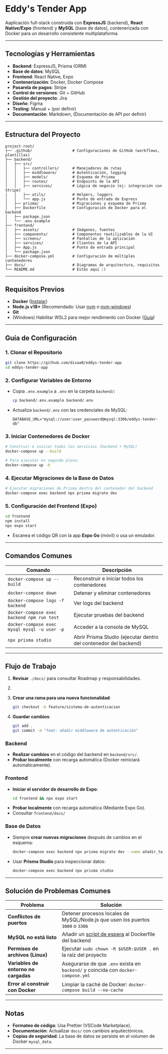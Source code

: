 # Eddy's Tender App

Aaplicación full-stack construida con **ExpressJS** (backend), **React Native/Expo** (frontend) y **MySQL** (base de datos), contenerizada con Docker para un desarrollo consistente multiplataforma.

---

## Tecnologías y Herramientas

- **Backend**: ExpressJS, Prisma (ORM)
- **Base de datos**: MySQL
- **Frontend**: React Native, Expo
- **Contenerización**: Docker, Docker Compose
- **Pasarela de pagos**: Stripe
- **Control de versiones**: Git + GitHub
- **Gestión del proyecto**: Jira
- **Diseño**: Figma
- **Testing**: Manual + (por definir)
- **Documentación**: Markdown, (Documentación de API por definir)

---

## Estructura del Proyecto

```
project-root/
├── .github/                  # Configuraciones de GitHub (workflows, plantillas)
├── backend/
│   ├── src/
│   │   ├── controllers/      # Manejadores de rutas
│   │   ├── middleware/       # Autenticación, logging
│   │   ├── models/           # Esquema de Prisma
│   │   ├── routes/           # Endpoints de la API
│   │   ├── services/         # Lógica de negocio (ej: integración con Stripe)
│   │   ├── utils/            # Helpers, loggers
│   │   └── app.js            # Punto de entrada de Express
│   ├── prisma/               # Migraciones y esquema de Prisma
│   ├── Dockerfile            # Configuración de Docker para el backend
│   ├── package.json
│   └── .env.example
├── frontend/
│   ├── assets/               # Imágenes, fuentes
│   ├── components/           # Componentes reutilizables de la UI
│   ├── screens/              # Pantallas de la aplicación
│   ├── services/             # Clientes de la API
│   ├── App.js                # Punto de entrada principal
│   └── package.json
├── docker-compose.yml        # Configuración de múltiples contenedores
├── docs/                     # Diagramas de arquitectura, requisitos
└── README.md                 # Estás aquí :)
```

---

## Requisitos Previos

- **Docker** ([Instalar](https://docs.docker.com/desktop))
- **Node.js v18+** (Recomendado: Usar [nvm](https://github.com/nvm-sh/nvm) o [nvm-windows](https://github.com/coreybutler/nvm-windows))
- **Git**
- (Windows) Habilitar WSL2 para mejor rendimiento con Docker ([Guía](https://learn.microsoft.com/es-es/windows/wsl/install))

---

## Guía de Configuración

### 1. Clonar el Repositorio

```bash
git clone https://github.com/disaa0/eddys-tender-app
cd eddys-tender-app
```

### 2. Configurar Variables de Entorno

- Copia `.env.example` a `.env` en la carpeta `backend/`:
  ```bash
  cp backend/.env.example backend/.env
  ```
- Actualiza `backend/.env` con las credenciales de MySQL:
  ```env
  DATABASE_URL="mysql://user:user_password@mysql:3306/eddys-tender-db"
  ```

### 3. Iniciar Contenedores de Docker

```bash
# Construir e iniciar todos los servicios (backend + MySQL)
docker-compose up --build

# Para ejecutar en segundo plano:
docker-compose up -d
```

### 4. Ejecutar Migraciones de la Base de Datos

```bash
# Ejecutar migraciones de Prisma dentro del contenedor del backend
docker-compose exec backend npx prisma migrate dev
```

### 5. Configuración del Frontend (Expo)

```bash
cd frontend
npm install
npx expo start
```

- Escanea el código QR con la app **Expo Go** (móvil) o usa un emulador.

---

## Comandos Comunes

| Comando                                      | Descripción                                                      |
| -------------------------------------------- | ---------------------------------------------------------------- |
| `docker-compose up --build`                  | Reconstruir e iniciar todos los contenedores                     |
| `docker-compose down`                        | Detener y eliminar contenedores                                  |
| `docker-compose logs -f backend`             | Ver logs del backend                                             |
| `docker-compose exec backend npm run test`   | Ejecutar pruebas del backend                                     |
| `docker-compose exec mysql mysql -u user -p` | Acceder a la consola de MySQL                                    |
| `npx prisma studio`                          | Abrir Prisma Studio (ejecutar dentro del contenedor del backend) |

---

## Flujo de Trabajo

1. **Revisar** `./docs/` para consultar Roadmap y responsabilidades.

2.

3. **Crear una rama para una nueva funcionalidad**:

   ```bash
   git checkout -b feature/sistema-de-autenticacion
   ```

4. **Guardar cambios**:
   ```bash
   git add .
   git commit -m "feat: añadir middleware de autenticación"
   ```

### Backend

- **Realizar cambios** en el código del backend en `backend/src/`.
- **Probar localmente** con recarga automática (Docker reiniciará automáticamente).

### Frontend

- **Iniciar el servidor de desarrollo de Expo**:
  ```bash
  cd frontend && npx expo start
  ```
- **Probar localmente** con recarga automática (Mediante Expo Go).
- Consultar `frontend/docs/`

### Base de Datos

- Siempre **crear nuevas migraciones** después de cambios en el esquema:
  ```bash
  docker-compose exec backend npx prisma migrate dev --name añadir_tabla_usuarios
  ```
- Usar **Prisma Studio** para inspeccionar datos:
  ```bash
  docker-compose exec backend npx prisma studio
  ```

---

## Solución de Problemas Comunes

| Problema                             | Solución                                                                                               |
| ------------------------------------ | ------------------------------------------------------------------------------------------------------ |
| **Conflictos de puertos**            | Detener procesos locales de MySQL/Node.js que usen los puertos `3000` o `3306`                         |
| **MySQL no está listo**              | Añadir un [script de espera](https://docs.docker.com/compose/startup-order/) al Dockerfile del backend |
| **Permisos de archivos (Linux)**     | Ejecutar `sudo chown -R $USER:$USER .` en la raíz del proyecto                                         |
| **Variables de entorno no cargadas** | Asegurarse de que `.env` exista en `backend/` y coincida con `docker-compose.yml`                      |
| **Error al construir con Docker**    | Limpiar la caché de Docker: `docker-compose build --no-cache`                                          |

---

## Notas

- **Formateo de código**: Usa Prettier (VSCode Marketplace).
- **Documentación**: Actualizar `docs/` con cambios arquitectónicos.
- **Copias de seguridad**: La base de datos se persiste en el volumen de Docker `mysql_data`.

---
